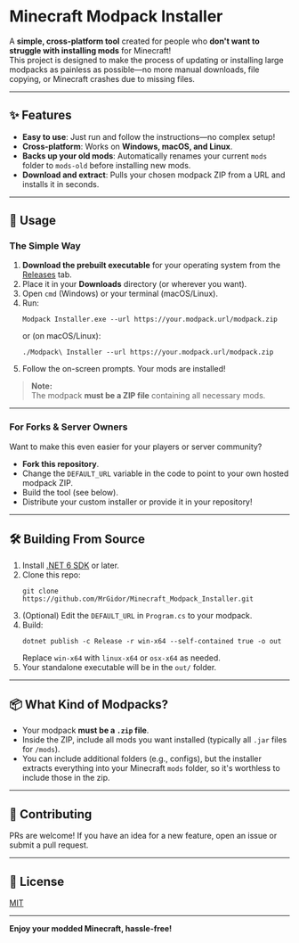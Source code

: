 # Minecraft Modpack Installer

A **simple, cross-platform tool** created for people who **don't want to struggle with installing mods** for Minecraft!  
This project is designed to make the process of updating or installing large modpacks as painless as possible—no more manual downloads, file copying, or Minecraft crashes due to missing files.

---

## ✨ Features

- **Easy to use**: Just run and follow the instructions—no complex setup!
- **Cross-platform**: Works on **Windows, macOS, and Linux**.
- **Backs up your old mods**: Automatically renames your current `mods` folder to `mods-old` before installing new mods.
- **Download and extract**: Pulls your chosen modpack ZIP from a URL and installs it in seconds.

---

## 🚀 Usage

### The Simple Way

1. **Download the prebuilt executable** for your operating system from the [Releases](../../releases) tab.
2. Place it in your **Downloads** directory (or wherever you want).
3. Open `cmd` (Windows) or your terminal (macOS/Linux).
4. Run:
   ```
   Modpack Installer.exe --url https://your.modpack.url/modpack.zip
   ```
   or (on macOS/Linux):
   ```
   ./Modpack\ Installer --url https://your.modpack.url/modpack.zip
   ```
5. Follow the on-screen prompts. Your mods are installed!

> **Note:**  
> The modpack **must be a ZIP file** containing all necessary mods.

---

### For Forks & Server Owners

Want to make this even easier for your players or server community?

- **Fork this repository**.
- Change the `DEFAULT_URL` variable in the code to point to your own hosted modpack ZIP.
- Build the tool (see below).
- Distribute your custom installer or provide it in your repository!

---

## 🛠 Building From Source

1. Install [.NET 6 SDK](https://dotnet.microsoft.com/download) or later.
2. Clone this repo:
   ```
   git clone https://github.com/MrGidor/Minecraft_Modpack_Installer.git
   ```
3. (Optional) Edit the `DEFAULT_URL` in `Program.cs` to your modpack.
4. Build:
   ```
   dotnet publish -c Release -r win-x64 --self-contained true -o out
   ```
   Replace `win-x64` with `linux-x64` or `osx-x64` as needed.
5. Your standalone executable will be in the `out/` folder.

---

## 📦 What Kind of Modpacks?

- Your modpack **must be a `.zip` file**.
- Inside the ZIP, include all mods you want installed (typically all `.jar` files for `/mods`).
- You can include additional folders (e.g., configs), but the installer extracts everything into your Minecraft `mods` folder, so it's worthless to include those in the zip.

---

## 🤝 Contributing

PRs are welcome! If you have an idea for a new feature, open an issue or submit a pull request.

---

## 📄 License

[MIT](LICENSE)

---

**Enjoy your modded Minecraft, hassle-free!**
